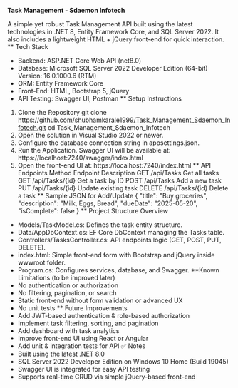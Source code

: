 **Task Management - Sdaemon Infotech**

A simple yet robust Task Management API built using the latest technologies in .NET 8, Entity Framework Core, and SQL Server 2022. It also includes a lightweight HTML + jQuery front-end for quick interaction.
** Tech Stack
- Backend: ASP.NET Core Web API (<TargetFramework>net8.0</TargetFramework>)
- Database: Microsoft SQL Server 2022 Developer Edition (64-bit)
  Version: 16.0.1000.6 (RTM)
- ORM: Entity Framework Core
- Front-End: HTML, Bootstrap 5, jQuery
- API Testing: Swagger UI, Postman
** Setup Instructions
1. Clone the Repository
   git clone https://github.com/shubhamkarale1999/Task_Management_Sdaemon_Infotech.git
   cd Task_Management_Sdaemon_Infotech
2. Open the solution in Visual Studio 2022 or newer.
3. Configure the database connection string in appsettings.json.
4. Run the Application. Swagger UI will be available at: https://localhost:7240/swagger/index.html
5. Open the front-end UI at: https://localhost:7240/index.html
** API Endpoints
Method	Endpoint	Description
GET	/api/Tasks	Get all tasks
GET	/api/Tasks/{id}	Get a task by ID
POST	/api/Tasks	Add a new task
PUT	/api/Tasks/{id}	Update existing task
DELETE	/api/Tasks/{id}	Delete a task
** Sample JSON for Add/Update
{
  "title": "Buy groceries",
  "description": "Milk, Eggs, Bread",
  "dueDate": "2025-05-20",
  "isComplete": false
}
** Project Structure Overview
- Models/TaskModel.cs: Defines the task entity structure.
- Data/AppDbContext.cs: EF Core DbContext managing the Tasks table.
- Controllers/TasksController.cs: API endpoints logic (GET, POST, PUT, DELETE).
- index.html: Simple front-end form with Bootstrap and jQuery inside wwwroot folder.
- Program.cs: Configures services, database, and Swagger.
**Known Limitations (to be improved later)
- No authentication or authorization
- No filtering, pagination, or search
- Static front-end without form validation or advanced UX
- No unit tests
** Future Improvements
- Add JWT-based authentication & role-based authorization
- Implement task filtering, sorting, and pagination
- Add dashboard with task analytics
- Improve front-end UI using React or Angular
- Add unit & integration tests for API
✅ Notes
- Built using the latest .NET 8.0
- SQL Server 2022 Developer Edition on Windows 10 Home (Build 19045)
- Swagger UI is integrated for easy API testing
- Supports real-time CRUD via simple jQuery-based front-end
